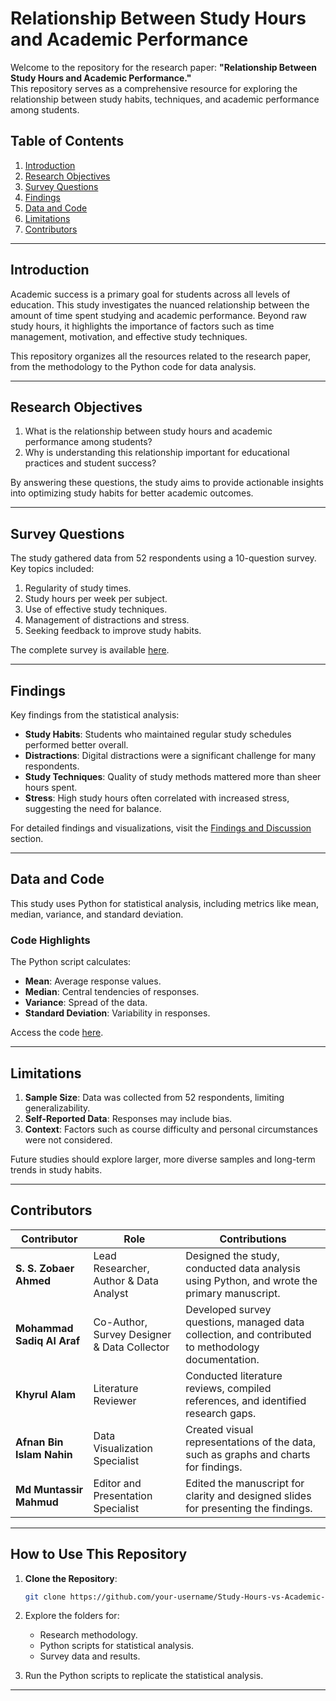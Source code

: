 # **Relationship Between Study Hours and Academic Performance**  

Welcome to the repository for the research paper: **"Relationship Between Study Hours and Academic Performance."**  
This repository serves as a comprehensive resource for exploring the relationship between study habits, techniques, and academic performance among students.  

## **Table of Contents**  
1. [Introduction](#introduction)  
2. [Research Objectives](#research-objectives)  
3. [Survey Questions](#survey-questions)  
4. [Findings](#findings)  
5. [Data and Code](#data-and-code)  
6. [Limitations](#limitations)  
7. [Contributors](#contributors)  

---

## **Introduction**  

Academic success is a primary goal for students across all levels of education. This study investigates the nuanced relationship between the amount of time spent studying and academic performance. Beyond raw study hours, it highlights the importance of factors such as time management, motivation, and effective study techniques.  

This repository organizes all the resources related to the research paper, from the methodology to the Python code for data analysis.  

---

## **Research Objectives**  

1. What is the relationship between study hours and academic performance among students?  
2. Why is understanding this relationship important for educational practices and student success?  

By answering these questions, the study aims to provide actionable insights into optimizing study habits for better academic outcomes.  

---

## **Survey Questions**  

The study gathered data from 52 respondents using a 10-question survey. Key topics included:  
1. Regularity of study times.  
2. Study hours per week per subject.  
3. Use of effective study techniques.  
4. Management of distractions and stress.  
5. Seeking feedback to improve study habits.  

The complete survey is available [here](https://github.com/sszobaer/Thesis-About-Relationship-Between-Study-Hours-And-Academic-Performance/blob/main/Methodology/survey_questions.md).  

---

## **Findings**  

Key findings from the statistical analysis:  
- **Study Habits**: Students who maintained regular study schedules performed better overall.  
- **Distractions**: Digital distractions were a significant challenge for many respondents.  
- **Study Techniques**: Quality of study methods mattered more than sheer hours spent.  
- **Stress**: High study hours often correlated with increased stress, suggesting the need for balance.  

For detailed findings and visualizations, visit the [Findings and Discussion](./5_Findings_and_Discussion/Findings.md) section.  

---

## **Data and Code**  

This study uses Python for statistical analysis, including metrics like mean, median, variance, and standard deviation.  

### **Code Highlights**  
The Python script calculates:  
- **Mean**: Average response values.  
- **Median**: Central tendencies of responses.  
- **Variance**: Spread of the data.  
- **Standard Deviation**: Variability in responses.  

Access the code [here](https://github.com/sszobaer/Thesis-About-Relationship-Between-Study-Hours-And-Academic-Performance/blob/main/Data%20%26%20Code/statistics_analysis.py).  

---

## **Limitations**  

1. **Sample Size**: Data was collected from 52 respondents, limiting generalizability.  
2. **Self-Reported Data**: Responses may include bias.  
3. **Context**: Factors such as course difficulty and personal circumstances were not considered.  

Future studies should explore larger, more diverse samples and long-term trends in study habits.  

---

## **Contributors**  


| **Contributor**             | **Role**                                | **Contributions**                                                                                  |  
|------------------------------|-----------------------------------------|----------------------------------------------------------------------------------------------------|  
| **S. S. Zobaer Ahmed**      | Lead Researcher, Author & Data Analyst          | Designed the study, conducted data analysis using Python, and wrote the primary manuscript.       |  
| **Mohammad Sadiq Al Araf**  | Co-Author, Survey Designer & Data Collector        | Developed survey questions, managed data collection, and contributed to methodology documentation.|  
| **Khyrul Alam**             | Literature Reviewer                    | Conducted literature reviews, compiled references, and identified research gaps.                  |  
| **Afnan Bin Islam Nahin**   | Data Visualization Specialist           | Created visual representations of the data, such as graphs and charts for findings.               |  
| **Md Muntassir Mahmud**     | Editor and Presentation Specialist      | Edited the manuscript for clarity and designed slides for presenting the findings.                |  



---

## **How to Use This Repository**  

1. **Clone the Repository**:  
   ```bash  
   git clone https://github.com/your-username/Study-Hours-vs-Academic-Performance.git  
   ```  
2. Explore the folders for:  
   - Research methodology.  
   - Python scripts for statistical analysis.  
   - Survey data and results.  

3. Run the Python scripts to replicate the statistical analysis.  

---
